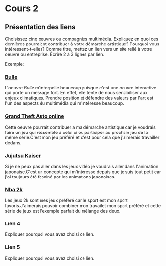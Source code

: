 # Cours 2
## Présentation des liens
Choisissez cinq oeuvres ou compagnies multimédia. Expliquez en quoi ces dernières pourraient contribuer à votre démarche artistique? Pourquoi vous intéressent-t-elles? Comme titre, mettez un lien vers un site relié à votre oeuvre ou entreprise. Écrire 2 à 3 lignes par lien.

Exemple: 
### [Bulle](https://www.onf.ca/interactif/bulle/) 
L'oeuvre *Bulle* m'interpelle beaucoup puisque c'est une oeuvre interactive qui porte un message fort. En effet, elle tente de nous sensibiliser aux enjeux climatiques. Prendre position et défendre des valeurs par l'art est l'un des aspects du multimédia qui m'intéresse beaucoup. 

### [Grand Theft Auto online](https://www.rockstargames.com/fr/videos/12263) 
Cette oeuvre pourrait contribuer a ma démarche artistique car je voudrais faire un jeu qui ressemble à celui ci ou participer au prochain jeu de la même série.C'est mon jeu préféré et c'est pour cela que j'aimerais travailler dedans.
### [Jujutsu Kaisen](https://www.crunchyroll.com/fr/watch/G4VUQ9ZQ3/movie)
Si je ne peux pas aller dans les jeux vidéo je voudrais aller dans l'animation japonaise.C'est un concepte qui m'intéresse depuis que je suis tout petit car j'ai toujours été fasciné par les animations japonaises.
### [Nba 2k](https://www.nba2k.com/) 
Les jeux 2k sont mes jeux préféré car le sport est mon sport favoris.J'aimerais pouvoir combiner mon travailet mon sport préféré et cette série de jeux est l'exemple parfait du mélange des deux.  
### Lien 4 
Expliquer pourquoi vous avez choisi ce lien. 

### Lien 5 
Expliquer pourquoi vous avez choisi ce lien. 

